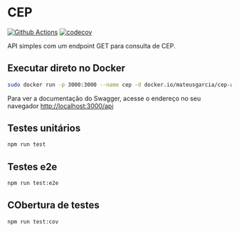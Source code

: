 # CEP

[![Github Actions](https://github.com/naturesprophet/cep-api/actions/workflows/ci.yml/badge.svg)](https://github.com/NaturesProphet/cep-api/actions)
[![codecov](https://codecov.io/gh/naturesProphet/cep-api/branch/main/graph/badge.svg?token=0160b944-1190-4f63-8b44-08a133faaa52)](https://codecov.io/gh/naturesProphet/cep-api)

API simples com um endpoint GET para consulta de CEP.

## Executar direto no Docker

```sh
sudo docker run -p 3000:3000 --name cep -d docker.io/mateusgarcia/cep-api:main
```

Para ver a documentação do Swagger, acesse o endereço no seu navegador
<http://localhost:3000/api>

## Testes unitários

```sh
npm run test
```

## Testes e2e

```sh
npm run test:e2e
```

## CObertura de testes

```sh
npm run test:cov
```
